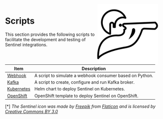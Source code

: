<img src="./../pics/sentinel_small.png" align="right" height="200" width="200"/>

# Scripts

This section provides the following scripts to facilitate the development and testing of Sentinel integrations.

| Item | Description |
|---|---|
| [Webhook](./webhook/readme.md) | A script to simulate a webhook consumer based on Python. |
| [Kafka](./kafka/readme.md) | A script to create, configure and run Kafka broker.|
| [Kubernetes](./kube/readme.md) | Helm chart to deploy Sentinel on Kubernetes. |
| [OpenShift](./openshift/readme.md) | OpenShift template to deploy Sentinel on OpenShift. |

[*] _The Sentinel icon was made by [Freepik](https://www.freepik.com) from [Flaticon](https://www.flaticon.com) and is licensed by [Creative Commons BY 3.0](http://creativecommons.org/licenses/by/3.0)_
